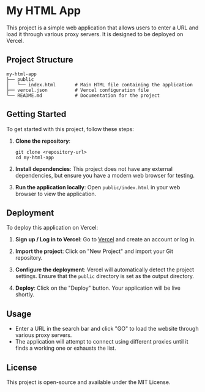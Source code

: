 # My HTML App

This project is a simple web application that allows users to enter a URL and load it through various proxy servers. It is designed to be deployed on Vercel.

## Project Structure

```
my-html-app
├── public
│   └── index.html       # Main HTML file containing the application
├── vercel.json          # Vercel configuration file
└── README.md            # Documentation for the project
```

## Getting Started

To get started with this project, follow these steps:

1. **Clone the repository**:
   ```
   git clone <repository-url>
   cd my-html-app
   ```

2. **Install dependencies**:
   This project does not have any external dependencies, but ensure you have a modern web browser for testing.

3. **Run the application locally**:
   Open `public/index.html` in your web browser to view the application.

## Deployment

To deploy this application on Vercel:

1. **Sign up / Log in to Vercel**: Go to [Vercel](https://vercel.com) and create an account or log in.

2. **Import the project**: Click on "New Project" and import your Git repository.

3. **Configure the deployment**: Vercel will automatically detect the project settings. Ensure that the `public` directory is set as the output directory.

4. **Deploy**: Click on the "Deploy" button. Your application will be live shortly.

## Usage

- Enter a URL in the search bar and click "GO" to load the website through various proxy servers.
- The application will attempt to connect using different proxies until it finds a working one or exhausts the list.

## License

This project is open-source and available under the MIT License.